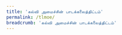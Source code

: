 ```yaml
---
title: 'கல்வி அமைச்சின் பாடக்கலைத்திட்டம்'
permalink: /tlmoe/
breadcrumb: 'கல்வி அமைச்சின் பாடக்கலைத்திட்டம்'
---
```

